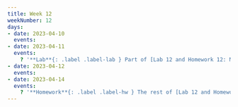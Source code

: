 ```yaml
---
title: Week 12
weekNumber: 12
days:
- date: 2023-04-10
  events:
- date: 2023-04-11
  events:
    ? '**Lab**{: .label .label-lab } Part of [Lab 12 and Homework 12: Movie Classification](https://jupyterhub.academic.kube.ohio.edu/hub/user-redirect/git-pull?repo=https%3A%2F%2Fgithub.com%2Fdata-ohio%2FMATH2530_Spring22-23&urlpath=lab%2Ftree%2FMATH2530_Spring22-23%2Flab%2Flab12-hw12%2Flab12-hw12.ipynb&branch=main)'
- date: 2023-04-12
  events:
- date: 2023-04-14
  events:
    ? '**Homework**{: .label .label-hw } The rest of [Lab 12 and Homework 12: Movie Classification](https://jupyterhub.academic.kube.ohio.edu/hub/user-redirect/git-pull?repo=https%3A%2F%2Fgithub.com%2Fdata-ohio%2FMATH2530_Spring22-23&urlpath=lab%2Ftree%2FMATH2530_Spring22-23%2Flab%2Flab12-hw12%2Flab12-hw12.ipynb&branch=main)'
---
```

